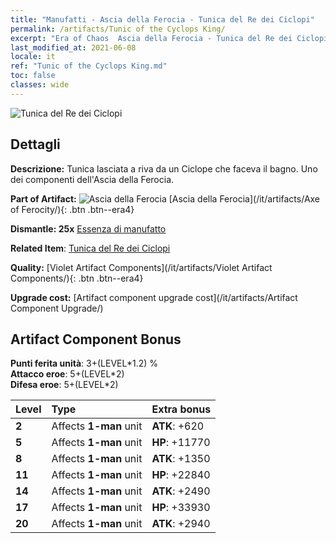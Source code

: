 ```yaml
---
title: "Manufatti - Ascia della Ferocia - Tunica del Re dei Ciclopi"
permalink: /artifacts/Tunic of the Cyclops King/
excerpt: "Era of Chaos  Ascia della Ferocia - Tunica del Re dei Ciclopi. Tunica lasciata a riva da un Ciclope che faceva il bagno. Uno dei componenti dell'Ascia della Ferocia."
last_modified_at: 2021-06-08
locale: it
ref: "Tunic of the Cyclops King.md"
toc: false
classes: wide
---
```


 ![Tunica del Re dei Ciclopi](/images/t/artifact_40314.png)



## Dettagli

 **Descrizione:** Tunica lasciata a riva da un Ciclope che faceva il bagno. Uno dei componenti dell'Ascia della Ferocia.

 **Part of Artifact:** ![Ascia della Ferocia](/images/t/icon_artifact_31.png) [Ascia della Ferocia](/it/artifacts/Axe of Ferocity/){: .btn .btn--era4}

 **Dismantle: 25x** [Essenza di manufatto](/ItemsIT/con_905/)

 **Related Item**: [Tunica del Re dei Ciclopi](/ItemsIT/art_128/)

 **Quality:** [Violet Artifact Components](/it/artifacts/Violet Artifact Components/){: .btn .btn--era4}

 **Upgrade cost:** [Artifact component upgrade cost](/it/artifacts/Artifact Component Upgrade/)

## Artifact Component Bonus

  **Punti ferita unità**: 3+(LEVEL\*1.2) %<br/>**Attacco eroe**: 5+(LEVEL\*2)<br/>**Difesa eroe**: 5+(LEVEL\*2)

  |  Level  | Type |    Extra bonus  | 
  |:--------|:-----|:----------------| 
  | **2** | Affects **1-man** unit | **ATK**: +620 | 
  | **5** | Affects **1-man** unit | **HP**: +11770 | 
  | **8** | Affects **1-man** unit | **ATK**: +1350 | 
  | **11** | Affects **1-man** unit | **HP**: +22840 | 
  | **14** | Affects **1-man** unit | **ATK**: +2490 | 
  | **17** | Affects **1-man** unit | **HP**: +33930 | 
  | **20** | Affects **1-man** unit | **ATK**: +2940 | 
